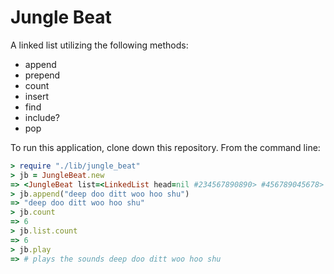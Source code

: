 # Jungle Beat

A linked list utilizing the following methods:
* append
* prepend
* count
* insert
* find
* include?
* pop

To run this application, clone down this repository.
From the command line:

```ruby
> require "./lib/jungle_beat"
> jb = JungleBeat.new
=> <JungleBeat list=<LinkedList head=nil #234567890890> #456789045678>
> jb.append("deep doo ditt woo hoo shu")
=> "deep doo ditt woo hoo shu"
> jb.count
=> 6
> jb.list.count
=> 6
> jb.play
=> # plays the sounds deep doo ditt woo hoo shu
```
